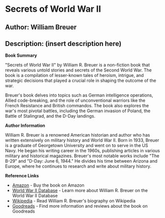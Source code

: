 # Secrets of World War II
## Author: William Breuer
## Description: (insert description here)
**Book Summary**

"Secrets of World War II" by William R. Breuer is a non-fiction book that reveals various untold stories and secrets of the Second World War. The book is a compilation of lesser-known tales of heroism, intrigue, and strategic decisions that played a crucial role in shaping the outcome of the war.

Breuer's book delves into topics such as German intelligence operations, Allied code-breaking, and the role of unconventional warriors like the French Resistance and British commandos. The book also explores the war's most pivotal battles, including the German invasion of Poland, the Battle of Stalingrad, and the D-Day landings.

**Author Information**

William R. Breuer is a renowned American historian and author who has written extensively on military history and World War II. Born in 1933, Breuer is a graduate of Georgetown University and went on to serve in the US Navy. He began his writing career in the 1960s, publishing articles in various military and historical magazines. Breuer's most notable works include "The B-29" and "D-Day: June 6, 1944." He divides his time between Arizona and Europe, where he continues to research and write about military history.

**Reference Links**

* [Amazon](https://www.amazon.com/Secrets-World-War-II/dp/0671795116) - Buy the book on Amazon
* [World War II Database](https://ww2db.com/person_bio.php?person_id=5) - Learn more about William R. Breuer on the World War II Database
* [Wikipedia](https://en.wikipedia.org/wiki/William_R._Breuer) - Read William R. Breuer's biography on Wikipedia
* [Goodreads](https://www.goodreads.com/book/show/3251234-secrets-of-world-war-ii) - Find more information and reviews about the book on Goodreads